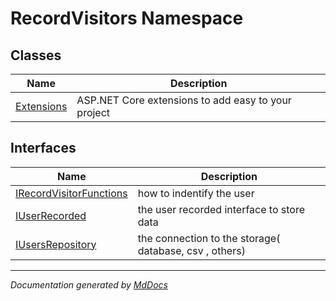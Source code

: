 ﻿<!--  
  <auto-generated>   
    The contents of this file were generated by a tool.  
    Changes to this file may be list if the file is regenerated  
  </auto-generated>   
-->

# RecordVisitors Namespace

## Classes

| Name                              | Description                                          |
| --------------------------------- | ---------------------------------------------------- |
| [Extensions](Extensions/index.md) | ASP.NET Core extensions to add easy  to your project |

## Interfaces

| Name                                                        | Description                                            |
| ----------------------------------------------------------- | ------------------------------------------------------ |
| [IRecordVisitorFunctions](IRecordVisitorFunctions/index.md) | how to indentify the user                              |
| [IUserRecorded](IUserRecorded/index.md)                     | the user recorded interface to store data              |
| [IUsersRepository](IUsersRepository/index.md)               | the connection to the storage( database, csv , others) |

___

*Documentation generated by [MdDocs](https://github.com/ap0llo/mddocs)*
